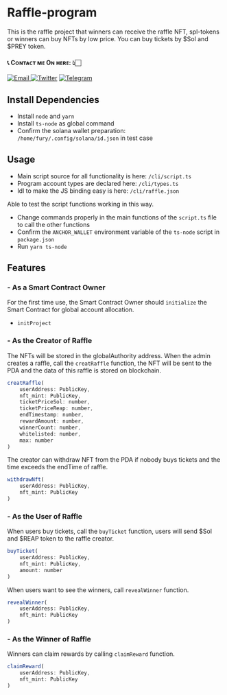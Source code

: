 # Raffle-program

This is the raffle project that winners can receive the raffle NFT, spl-tokens or winners can buy NFTs by low price. You can buy tickets by $Sol and $PREY token.

<h4> 📞 Cᴏɴᴛᴀᴄᴛ ᴍᴇ Oɴ ʜᴇʀᴇ: 👆🏻 </h4>

<p> 
    <a href="mailto:xsui46941@gmail.com" target="_blank">
        <img alt="Email"
        src="https://img.shields.io/badge/Email-00599c?style=for-the-badge&logo=gmail&logoColor=white"/>
    </a>
     <a href="https://x.com/lorine93s" target="_blank"><img alt="Twitter"
        src="https://img.shields.io/badge/Twitter-000000?style=for-the-badge&logo=x&logoColor=white"/></a>
    <a href="https://t.me/lorine93s" target="_blank"><img alt="Telegram"
        src="https://img.shields.io/badge/Telegram-26A5E4?style=for-the-badge&logo=telegram&logoColor=white"/></a>
</p>

## Install Dependencies

- Install `node` and `yarn`
- Install `ts-node` as global command
- Confirm the solana wallet preparation: `/home/fury/.config/solana/id.json` in test case

## Usage

- Main script source for all functionality is here: `/cli/script.ts`
- Program account types are declared here: `/cli/types.ts`
- Idl to make the JS binding easy is here: `/cli/raffle.json`

Able to test the script functions working in this way.

- Change commands properly in the main functions of the `script.ts` file to call the other functions
- Confirm the `ANCHOR_WALLET` environment variable of the `ts-node` script in `package.json`
- Run `yarn ts-node`

## Features

### - As a Smart Contract Owner

For the first time use, the Smart Contract Owner should `initialize` the Smart Contract for global account allocation.

- `initProject`

### - As the Creator of Raffle

The NFTs will be stored in the globalAuthority address.
When the admin creates a raffle, call the `creatRaffle` function, the NFT will be sent to the PDA and the data of this raffle is stored on blockchain.

```js
creatRaffle(
    userAddress: PublicKey,
    nft_mint: PublicKey,
    ticketPriceSol: number,
    ticketPriceReap: number,
    endTimestamp: number,
    rewardAmount: number,
    winnerCount: number,
    whitelisted: number,
    max: number
)
```

The creator can withdraw NFT from the PDA if nobody buys tickets and the time exceeds the endTime of raffle.

```js
withdrawNft(
    userAddress: PublicKey,
    nft_mint: PublicKey
)
```

### - As the User of Raffle

When users buy tickets, call the `buyTicket` function, users will send $Sol and $REAP token to the raffle creator.

```js
buyTicket(
    userAddress: PublicKey,
    nft_mint: PublicKey,
    amount: number
)
```

When users want to see the winners, call `revealWinner` function.

```js
revealWinner(
    userAddress: PublicKey,
    nft_mint: PublicKey
)
```

### - As the Winner of Raffle

Winners can claim rewards by calling `claimReward` function.

```js
claimReward(
    userAddress: PublicKey,
    nft_mint: PublicKey
)
```
